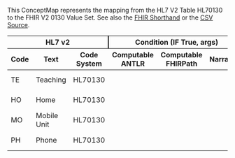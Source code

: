 
This ConceptMap represents the mapping from the HL7 V2 Table HL70130 to the FHIR V2 0130 Value Set. See also the <a href='https://github.com/HL7/v2-to-fhir/blob/master/input/fsh/Table HL70130 to V2 0130.fsh'>FHIR Shorthand</a> or the <a href='https://github.com/HL7/v2-to-fhir/blob/master/mappings/codesystems/HL7 Concept Map_ VisitUserCode - Sheet1.csv'>CSV Source</a>.
<table class='grid'><thead>
<tr><th colspan='3' style='border-right: 2px solid black;'>HL7 v2</th><th colspan='3' style='border-right: 2px solid black;'>Condition (IF True, args)</th><th colspan='4'>HL7 FHIR</th><th rowspan='2'>Comments</th></tr>
<tr><th>Code</th><th>Text</th><th>Code System</th><th>Computable ANTLR</th><th>Computable FHIRPath</th><th>Narrative</th><th>Code</th><th>Proposed Extension</th><th>Display</th><th>Code System</th></tr></thead>
<tbody>
<tr><td>TE</td><td>Teaching</td><td style='border-right: 2px'>HL70130</td><td style='border-right: 2px'></td><td style='border-right: 2px'></td><td style='border-right: 2px'></td><td>TE</td><td style='border-right: 2px'></td><td>Teaching</td><td><a href='https://hl7.org/fhir/R4/v2/0130/index.html'>http://terminology.hl7.org/CodeSystem/v2-0130</a></td><td style='border-right: 2px'></td></tr>
<tr><td>HO</td><td>Home</td><td style='border-right: 2px'>HL70130</td><td style='border-right: 2px'></td><td style='border-right: 2px'></td><td style='border-right: 2px'></td><td>HO</td><td style='border-right: 2px'></td><td>Home</td><td><a href='https://hl7.org/fhir/R4/v2/0130/index.html'>http://terminology.hl7.org/CodeSystem/v2-0130</a></td><td style='border-right: 2px'></td></tr>
<tr><td>MO</td><td>Mobile Unit</td><td style='border-right: 2px'>HL70130</td><td style='border-right: 2px'></td><td style='border-right: 2px'></td><td style='border-right: 2px'></td><td>MO</td><td style='border-right: 2px'></td><td>Mobile Unit</td><td><a href='https://hl7.org/fhir/R4/v2/0130/index.html'>http://terminology.hl7.org/CodeSystem/v2-0130</a></td><td style='border-right: 2px'></td></tr>
<tr><td>PH</td><td>Phone</td><td style='border-right: 2px'>HL70130</td><td style='border-right: 2px'></td><td style='border-right: 2px'></td><td style='border-right: 2px'></td><td>PH</td><td style='border-right: 2px'></td><td>Phone</td><td><a href='https://hl7.org/fhir/R4/v2/0130/index.html'>http://terminology.hl7.org/CodeSystem/v2-0130</a></td><td style='border-right: 2px'></td></tr>
</tbody></table>
